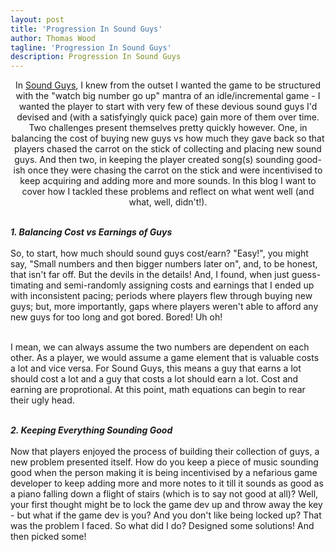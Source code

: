 ```yaml
---
layout: post
title: 'Progression In Sound Guys'
author: Thomas Wood
tagline: 'Progression In Sound Guys'
description: Progression In Sound Guys
---
```


<p align="center">
  In <a href="https://twood27897.github.io/pages/sound-guys.html">Sound Guys</a>, I knew from the outset I wanted the game to be structured with the "watch big number go up" mantra of an idle/incremental game - I wanted the player to start with very few of these devious sound guys I'd devised and (with a satisfyingly quick pace) gain more of them over time. Two challenges present themselves pretty quickly however. One, in balancing the cost of buying new guys vs how much they gave back so that players chased the carrot on the stick of collecting and placing new sound guys. And then two, in keeping the player created song(s) sounding good-ish once they were chasing the carrot on the stick and were incentivised to keep acquiring and adding more and more sounds. In this blog I want to cover how I tackled these problems and reflect on what went well (and what, well, didn't!).<br/><br/>

<b><i>1. Balancing Cost vs Earnings of Guys</b></i><br/><br/>
  So, to start, how much should sound guys cost/earn? "Easy!", you might say, "Small numbers and then bigger numbers later on", and, to be honest, that isn't far off. But the devils in the details! And, I found, when just guess-timating and semi-randomly assigning costs and earnings that I ended up with inconsistent pacing; periods where players flew through buying new guys; but, more importantly, gaps where players weren't able to afford any new guys for too long and got bored. Bored! Uh oh!<br/><br/>
  
  I mean, we can always assume the two numbers are dependent on each other. As a player, we would assume a game element that is valuable costs a lot and vice versa. For Sound Guys, this means a guy that earns a lot should cost a lot and a guy that costs a lot should earn a lot. Cost and earning are proprotional. At this point, math equations can begin to rear their ugly head.<br/><br/>

<b><i>2. Keeping Everything Sounding Good</b></i><br/><br/>
  Now that players enjoyed the process of building their collection of guys, a new problem presented itself. How do you keep a piece of music sounding good when the person making it is being incentivised by a nefarious game developer to keep adding more and more notes to it till it sounds as good as a piano falling down a flight of stairs (which is to say not good at all)? Well, your first thought might be to lock the game dev up and throw away the key - but what if the game dev is you? And you don't like being locked up? That was the problem I faced. So what did I do? Designed some solutions! And then picked some!<br/><br/>
</p>
